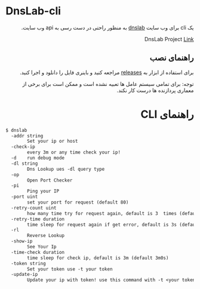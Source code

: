 # DnsLab-cli

<div dir="rtl">

یک cli برای وب سایت [dnslab](https://dnslab.link) به منظور راحتی در دست رسی به api وب سایت.

DnsLab Project [Link](https://github.com/AkbarAsghari/DNSLab-WebSite)

## راهنمای نصب

برای استفاده از ابزار به 
[releases](https://github.com/NoobforAl/DnsLab/releases) مراجعه کنید و باینری فایل را دانلود و اجرا کنید.

توجه: برای تمامی سیستم عامل ها تعبیه نشده است
و ممکن است برای برخی از معماری پردازنده ها درست کار نکند.

# راهنمای CLI

<div dir="ltr">

```txt
$ dnslab
  -addr string
        Set your ip or host
  -check-ip
        every 3m or any time check your ip!
  -d    run debug mode
  -dl string
        Dns Lookup ues -dl query type
  -op
        Open Port Checker
  -pi
        Ping your IP
  -port uint
        set your port for request (default 80)
  -retry-count uint
        how many time try for request again, default is 3  times (default 3)
  -retry-time duration
        time sleep for request again if get error, default is 3s (default 3s)
  -rl
        Reverse Lookup
  -show-ip
        See Your Ip
  -time-check duration
        time sleep for check ip, default is 3m (default 3m0s)
  -token string
        Set your token use -t your token
  -update-ip
        Update your ip with token! use this command with -t <your token>

```

</div>
